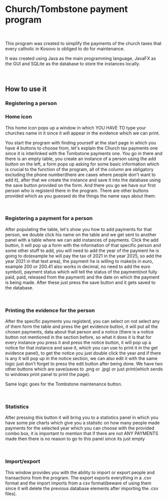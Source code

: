 <h1>Church/Tombstone payment program</h1>
<br>
<p>This program was created to simplify the payments of the church taxes that every catholic in Kosovo is obliged to do for maintenance.</p>
<p>It was created using Java as the main programming language, JavaFX as the GUI and SQLite as the database to store the instances locally.</p>
<br>
<h2>How to use it</h2>
<h3>Registering a person</h3>

<h3>Home icon</h3>
<p>This home icon pops up a window in which YOU HAVE TO type your churches name in it since it will appear in the evidence which we can print.</p>

<p>You start the program with finding yourself at the start page in which you have 4 buttons to choose from, let's explain the Church tax payments one since it is interlinked with the Tombstone payments one.
You go in there and there is an empty table, you create an instance of a person using the add button on the left, a form pops up asking for some basic information which is crucial to the function of the program, all
of the column are obligatory excluding the phone number(there are cases where people don't want to add it), after that we create the instance and save it into the database using the save button provided on the form.
And there you go we have our first person who is registerd there in the program. There are other buttons provided which as you guessed do the things the name says about them.</p>
<br>

<h3>Registering a payment for a person</h3>
<p>After populating the table, let's show you how to add payments for that person, we double click his name on the table and we get sent to another panel with a table where we can add instances of payments.
Click the add button, it will pop up a form with the information of that specific person and some other stuff to add, you will need to add the year of the payment he is going to do(example he will pay the tax of 
2021 in the year 2025, so add the year 2021 in that text area), the payment he is willing to make(is in euro, example 200 or 200.41 also works in decimal, no need to add the euro symbol), payment status which
will tell the status of the payment(not fully paid, paid, released from the payment) and the date on which the payment is being made. After these just press the save button and it gets saved to the database.</p>
<br>
<h3>Printing the evidence for the person</h3>
<p>After the specific payments you registerd, you can select on not select any of them form the table and press the get evidence button, it will put all the chosen payments, data about that person and a notice
(there is a notice button not mentioned in the section before, so what it does it is that for every instance you press it and press the notice button, it will pop up a notice for that instance and save it, which you
can use to print it in the get evidence panel), to get the notice you just double click the year and if there is any it will pop up in the notice section, we can also edit it with the same logic just don't forget
to press the edit button after being done. We have two other buttons which are save(saves to .png or .jpg) or just print(which sends to windows print panel to print the page).</p>


<p>Same logic goes for the Tombstone maintenance button.</p>
<br>
<h3>Statistics</h3>
<p>After pressing this button it will bring you to a statistics panel in which you have some pie charts which give you a statistic on how many people made payments for the selected year which you can choose with
the provided combo box, it is important to mention that if there are not ANY PAYMENTS made then there is no reason to go to this panel since its just empty</p>
<br>
<h3>Import/export</h3>
<p>This window provides you with the ability to import or export people and transactions from the program. The export exports everything in a .csv format and the import imports from a csv format(beware of using them
since it will delete the previous database elements after importing the .csv files).</p>

